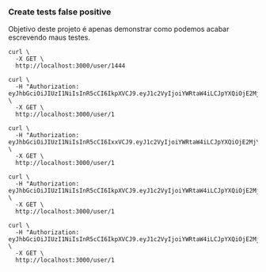 ### Create tests false positive

Objetivo deste projeto é apenas demonstrar como podemos acabar escrevendo maus testes.

```curl
curl \
  -X GET \
  http://localhost:3000/user/1444
```

```curl token valid
curl \
  -H "Authorization: eyJhbGciOiJIUzI1NiIsInR5cCI6IkpXVCJ9.eyJ1c2VyIjoiYWRtaW4iLCJpYXQiOjE2MjY3MDQ2Mjh9.EicDDeKpdqsC9ARz7h9fBpFbuzTnz84JQib4QFkf_ZE" \
  -X GET \
  http://localhost:3000/user/1
```

```curl token not valid
curl \
  -H "Authorization: eyJhbGciOiJIUzI1NiIsInR5cCI6IxxVCJ9.eyJ1c2VyIjoiYWRtaW4iLCJpYXQiOjE2MjY3MDQ2Mjh9.EicDDeKpdqsC9ARz7h9fBpFbuzTnz84JQib4QFkf_ZE" \
  -X GET \
  http://localhost:3000/user/1
```

```curl token secret diff
curl \
  -H "Authorization: eyJhbGciOiJIUzI1NiIsInR5cCI6IkpXVCJ9.eyJ1c2VyIjoiYWRtaW4iLCJpYXQiOjE2MjY3MDUxODR9.q9nwzaFxg6CQUYNSOWnaCJAZ5YS83665sibeop_ta9g" \
  -X GET \
  http://localhost:3000/user/1
```

```curl token secret expired
curl \
  -H "Authorization: eyJhbGciOiJIUzI1NiIsInR5cCI6IkpXVCJ9.eyJ1c2VyIjoiYWRtaW4iLCJpYXQiOjE2MjY3MDU5ODMsImV4cCI6MTYyNjcwNTk4M30.VdqDbvqMcwVanKJpazg5J4rDHBiDXNbu2yohel0aNqM" \
  -X GET \
  http://localhost:3000/user/1
```

